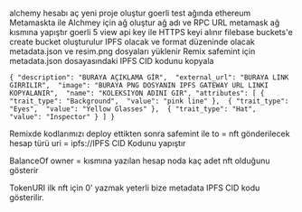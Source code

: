 alchemy hesabı aç
yeni proje oluştur goerli test ağında ethereum 
Metamaskta ile Alchmey için ağ oluştur ağ adı ve RPC URL metamask ağ kısmına yapıştır goerli 5 
 view api key ile HTTPS keyi alınır
filebase buckets'e create bucket oluşturulur IPFS olacak ve format düzeninde olacak
metadata.json ve resim.png dosyaları yüklenir
Remix safemint için metadata.json dosayasındaki IPFS CID kodunu kopyala 

 `
{
  "description": "BURAYA AÇIKLAMA GİR", 
  "external_url": "BURAYA LINK GIRRILIR", 
  "image": "BURAYA PNG DOSYANIN IPFS GATEWAY URL LINKI KOPYALANIR", 
  "name": "KOLEKSIYON ADINI GIR",
  "attributes": [
    {
      "trait_type": "Background", 
      "value": "pink line"
    }, 
    {
      "trait_type": "Eyes", 
      "value": "Yellow Glasses"
    }, 
    {
      "trait_type": "Hat", 
      "value": "Inspector"
    }
  ]
}
`

Remixde kodlarımızı deploy ettikten sonra
safemint ile 
to = nft gönderilecek hesap türü
uri = ipfs://IPFS CID Kodunu yapıştır

BalanceOf 
  owner = kısmına yazılan hesap noda kaç adet nft olduğunu gösterir

TokenURI 
   ilk nft için 0' yazmak yeterli bize metadata IPFS CID kodu gösterilir.
